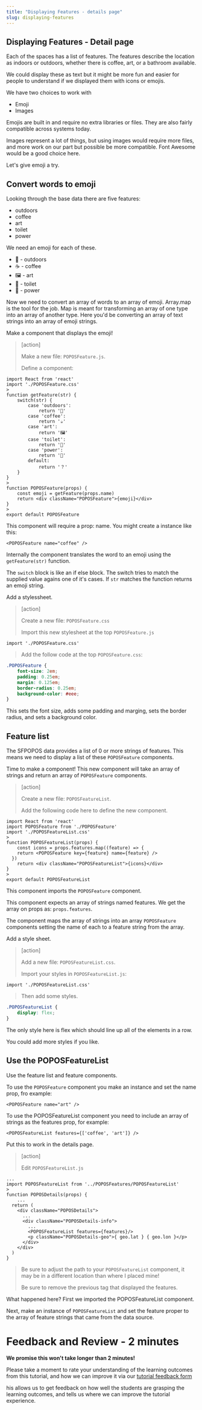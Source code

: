 ```yaml
---
title: "Displaying Features - details page"
slug: displaying-features
---
```


## Displaying Features - Detail page

Each of the spaces has a list of features. The features describe the location as indoors or outdoors, whether there is coffee, art, or a bathroom available.

We could display these as text but it might be more fun and easier for people to understand if we displayed them with icons or emojis.

We have two choices to work with

- Emoji
- Images

Emojis are built in and require no extra libraries or files. They are also fairly compatible across systems today.

Images represent a lot of things, but using images would require more files, and more work on our part but possible be more compatible. Font Awesome would be a good choice here.

Let's give emoji a try.

## Convert words to emoji

Looking through the base data there are five features:

- outdoors
- coffee
- art
- toilet
- power

We need an emoji for each of these.

- 🌲 - outdoors
- ☕️ - coffee
- 🖼 - art
- 🚽 - toilet
- 🔌 - power

Now we need to convert an array of words to an array of emoji. Array.map is the tool for the job. Map is meant for transforming an array of one type into an array of another type. Here you'd be converting an array of text strings into an array of emoji strings.

Make a component that displays the emoji!

> [action]
>
> Make a new file: `POPOSFeature.js`.
>
> Define a component:
>
```JS
import React from 'react'
import './POPOSFeature.css'
>
function getFeature(str) {
	switch(str) {
		case 'outdoors':
			return '🌲'
		case 'coffee':
			return '☕️'
		case 'art':
			return '🖼'
		case 'toilet':
			return '🚽'
		case 'power':
			return '🔌'
		default:
			return '？'
	}
}
>
function POPOSFeature(props) {
	const emoji = getFeature(props.name)
	return <div className="POPOSFeature">{emoji}</div>
}
>
export default POPOSFeature
```

This component will require a prop: name. You might create a instance like this:

```JS
<POPOSFeature name="coffee" />
```

Internally the component translates the word to an emoji using the `getFeature(str)` function.

The `switch` block is like an if else block. The switch tries to match the supplied value agains one of it's cases. If `str` matches the function returns an emoji string.

Add a stylessheet.

> [action]
>
> Create a new file: `POPOSFeature.css`
>
> Import this new stylesheet at the top `POPOSFeature.js`
>
```JS
import './POPOSFeature.css'
```
>
> Add the follow code at the top `POPOSFeature.css`:
>
```CSS
.POPOSFeature {
	font-size: 2em;
	padding: 0.25em;
	margin: 0.125em;
	border-radius: 0.25em;
	background-color: #eee;
}
```


This sets the font size, adds some padding and marging, sets the border radius, and sets a background color.

## Feature list

The SFPOPOS data provides a list of 0 or more strings of features. This means we need to display a list of these `POPOSFeature` components.

Time to make a component! This new component will take an array of strings and return an array of `POPOSFeature` components.

> [action]
>
> Create a new file: `POPOSFeatureList`.
>
> Add the following code here to define the new component.
>
```JS
import React from 'react'
import POPOSFeature from './POPOSFeature'
import './POPOSFeatureList.css'
>
function POPOSFeatureList(props) {
	const icons = props.features.map((feature) => {
    return <POPOSFeature key={feature} name={feature} />
  })
	return <div className="POPOSFeatureList">{icons}</div>
}
>
export default POPOSFeatureList
```


This component imports the `POPOSFeature` component.

This component expects an array of strings named features. We get the array on props as: `props.features`.

The component maps the array of strings into an array `POPOSFeature` components setting the name of each to a feature string from the array.

Add a style sheet.

> [action]
>
> Add a new file: `POPOSFeatureList.css`.
>
> Import your styles in `POPOSFeatureList.js`:
>
```JS
import './POPOSFeatureList.css'
```
>
> Then add some styles.
>
```CSS
.POPOSFeatureList {
	display: flex;
}
```


The only style here is flex which should line up all of the elements in a row.

You could add more styles if you like.

## Use the POPOSFeatureList

Use the feature list and feature components.

To use the `POPOSFeature` component you make an instance and set the name prop, fro example:

```JS
<POPOSFeature name="art" />
```

To use the POPOSFeatureList component you need to include an array of strings as the features prop, for example:

```JS
<POPOSFeatureList features={['coffee', 'art']} />
```

Put this to work in the details page.

> [action]
>
> Edit `POPOSFeatureList.js`
>
```JS
...
import POPOSFeatureList from '../POPOSFeatures/POPOSFeatureList'
>
function POPOSDetails(props) {
	...
  return (
    <div className="POPOSDetails">
      ...
      <div className="POPOSDetails-info">
        ...
        <POPOSFeatureList features={features}/>
        <p className="POPOSDetails-geo">{ geo.lat } { geo.lon }</p>
      </div>
    </div>
  )
}
```
>
> Be sure to adjust the path to your `POPOSFeatureList` component, it may be in a different location than where I placed mine!
>
> Be sure to remove the previous tag that displayed the features.

What happened here? First we imported the POPOSFeatureList component.

Next, make an instance of `POPOSFeatureList` and set the feature proper to the array of feature strings that came from the data source.

# Feedback and Review - 2 minutes

**We promise this won't take longer than 2 minutes!**

Please take a moment to rate your understanding of the learning outcomes from this tutorial, and how we can improve it via our [tutorial feedback form](https://forms.gle/h36b2CH9G6HNHQyPA)

his allows us to get feedback on how well the students are grasping the learning outcomes, and tells us where we can improve the tutorial experience.
